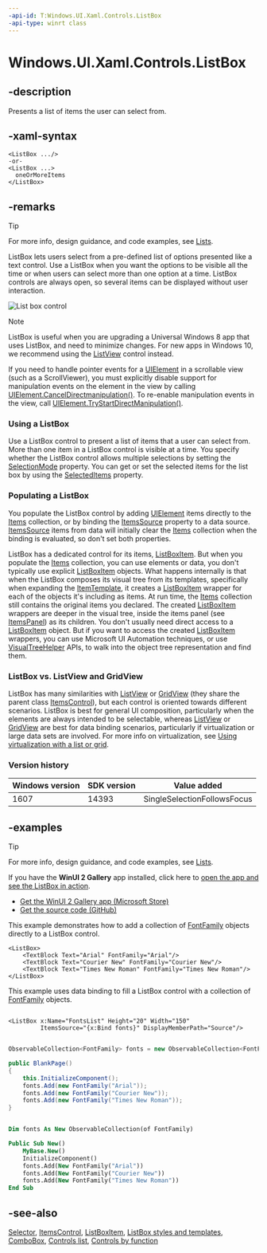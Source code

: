 ```yaml
---
-api-id: T:Windows.UI.Xaml.Controls.ListBox
-api-type: winrt class
---
```


<!-- Class syntax.
public class ListBox : Windows.UI.Xaml.Controls.Primitives.Selector, Windows.UI.Xaml.Controls.IListBox, Windows.UI.Xaml.Controls.IListBox2
-->

# Windows.UI.Xaml.Controls.ListBox

## -description
Presents a list of items the user can select from.


## -xaml-syntax
```xaml
<ListBox .../>
-or-
<ListBox ...>
  oneOrMoreItems
</ListBox>
```

## -remarks

> [!TIP]
> For more info, design guidance, and code examples, see [Lists](/windows/uwp/design/controls-and-patterns/lists#list-boxes).

ListBox lets users select from a pre-defined list of options presented like a text control. Use a ListBox when you want the options to be visible all the time or when users can select more than one option at a time. ListBox controls are always open, so several items can be displayed without user interaction.

<img alt="List box control" src="images/controls/ListBox.png" />

> [!NOTE]
> ListBox is useful when you are upgrading a Universal Windows 8 app that uses ListBox, and need to minimize changes. For new apps in Windows 10, we recommend using the [ListView](listview.md) control instead.

If you need to handle pointer events for a [UIElement](../windows.ui.xaml/uielement.md) in a scrollable view (such as a ScrollViewer), you must explicitly disable support for manipulation events on the element in the view by calling [UIElement.CancelDirectmanipulation()](../windows.ui.xaml/uielement_canceldirectmanipulations_1164631120.md). To re-enable manipulation events in the view, call [UIElement.TryStartDirectManipulation()](../windows.ui.xaml/uielement_trystartdirectmanipulation_1983346775.md).

### Using a ListBox

Use a ListBox control to present a list of items that a user can select from. More than one item in a ListBox control is visible at a time. You specify whether the ListBox control allows multiple selections by setting the [SelectionMode](listbox_selectionmode.md) property. You can get or set the selected items for the list box by using the [SelectedItems](listbox_selecteditems.md) property.

### Populating a ListBox

You populate the ListBox control by adding [UIElement](../windows.ui.xaml/uielement.md) items directly to the [Items](itemscontrol_items.md) collection, or by binding the [ItemsSource](itemscontrol_itemssource.md) property to a data source. [ItemsSource](itemscontrol_itemssource.md) items from data will initially clear the [Items](itemscontrol_items.md) collection when the binding is evaluated, so don't set both properties.

ListBox has a dedicated control for its items, [ListBoxItem](listboxitem.md). But when you populate the [Items](itemscontrol_items.md) collection, you can use elements or data, you don't typically use explicit [ListBoxItem](listboxitem.md) objects. What happens internally is that when the ListBox composes its visual tree from its templates, specifically when expanding the [ItemTemplate](itemscontrol_itemtemplate.md), it creates a [ListBoxItem](listboxitem.md) wrapper for each of the objects it's including as items. At run time, the [Items](itemscontrol_items.md) collection still contains the original items you declared. The created [ListBoxItem](listboxitem.md) wrappers are deeper in the visual tree, inside the items panel (see [ItemsPanel](itemscontrol_itemspanel.md)) as its children. You don't usually need direct access to a [ListBoxItem](listboxitem.md) object. But if you want to access the created [ListBoxItem](listboxitem.md) wrappers, you can use Microsoft UI Automation techniques, or use [VisualTreeHelper](../windows.ui.xaml.media/visualtreehelper.md) APIs, to walk into the object tree representation and find them.

### ListBox vs. ListView and GridView

ListBox has many similarities with [ListView](listview.md) or [GridView](gridview.md) (they share the parent class [ItemsControl](itemscontrol.md)), but each control is oriented towards different scenarios. ListBox is best for general UI composition, particularly when the elements are always intended to be selectable, whereas [ListView](listview.md) or [GridView](gridview.md) are best for data binding scenarios, particularly if virtualization or large data sets are involved. For more info on virtualization, see [Using virtualization with a list or grid](/previous-versions/windows/apps/hh780657(v=win.10)).

### Version history

| Windows version | SDK version | Value added |
| -- | -- | -- |
| 1607 | 14393 | SingleSelectionFollowsFocus |

## -examples

> [!TIP]
> For more info, design guidance, and code examples, see [Lists](/windows/uwp/design/controls-and-patterns/lists#list-boxes).
>
> If you have the **WinUI 2 Gallery** app installed, click here to [open the app and see the ListBox in action](winui2gallery:/item/ListBox).
> + [Get the WinUI 2 Gallery app (Microsoft Store)](https://www.microsoft.com/store/productId/9MSVH128X2ZT)
> + [Get the source code (GitHub)](https://github.com/Microsoft/WinUI-Gallery)

This example demonstrates how to add a collection of [FontFamily](../windows.ui.xaml.media/fontfamily.md) objects directly to a ListBox control.

```xaml
<ListBox>
    <TextBlock Text="Arial" FontFamily="Arial"/>
    <TextBlock Text="Courier New" FontFamily="Courier New"/> 
    <TextBlock Text="Times New Roman" FontFamily="Times New Roman"/>
</ListBox>
```

This example uses data binding to fill a ListBox control with a collection of [FontFamily](../windows.ui.xaml.media/fontfamily.md) objects.

```xaml

<ListBox x:Name="FontsList" Height="20" Width="150" 
         ItemsSource="{x:Bind fonts}" DisplayMemberPath="Source"/>

```

```csharp

ObservableCollection<FontFamily> fonts = new ObservableCollection<FontFamily>();

public BlankPage()
{
    this.InitializeComponent();
    fonts.Add(new FontFamily("Arial"));
    fonts.Add(new FontFamily("Courier New"));
    fonts.Add(new FontFamily("Times New Roman"));
}
```

```vb

Dim fonts As New ObservableCollection(of FontFamily) 

Public Sub New()
    MyBase.New()
    InitializeComponent()    
    fonts.Add(New FontFamily("Arial"))
    fonts.Add(New FontFamily("Courier New"))
    fonts.Add(New FontFamily("Times New Roman"))
End Sub
```



## -see-also
[Selector](../windows.ui.xaml.controls.primitives/selector.md), [ItemsControl](itemscontrol.md), [ListBoxItem](listboxitem.md), [ListBox styles and templates](/windows/uwp/design/controls-and-patterns/xaml-styles), [ComboBox](combobox.md), [Controls list](/windows/uwp/design/controls-and-patterns/), [Controls by function](/windows/uwp/controls-and-patterns/controls-by-function)
